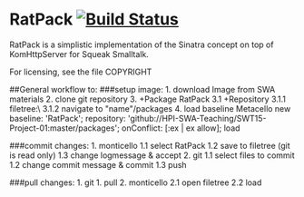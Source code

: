 RatPack [![Build Status](https://travis-ci.org/HPI-SWA-Teaching/SWT15-Project-01.svg)](https://travis-ci.org/HPI-SWA-Teaching/SWT15-Project-01)
========================
RatPack is a simplistic implementation of the Sinatra concept on top
of KomHttpServer for Squeak Smalltalk.

For licensing, see the file COPYRIGHT


##General workflow to:
###setup image:
	1. download Image from SWA materials
	2. clone git repository
	3. +Package RatPack
		3.1 +Repository
		3.1.1 filetree:\\
		3.1.2 navigate to "name"/packages
	4. load baseline
			Metacello new
				baseline: 'RatPack';
				repository: 'github://HPI-SWA-Teaching/SWT15-Project-01:master/packages';
				onConflict: [:ex | ex allow];
			load
			
	
###commit changes:
	1. monticello
		1.1 select RatPack
		1.2 save to filetree (git is read only)
		1.3 change logmessage & accept
	2. git
		1.1 select files to commit
		1.2 change commit message & commit
		1.3 push
	
###pull changes:
	1. git 
		1. pull
	2. monticello
		2.1 open filetree
		2.2 load
